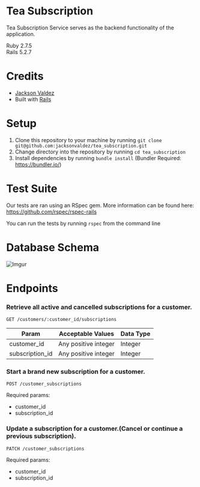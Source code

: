 # Tea Subscription

Tea Subscription Service serves as the backend functionality of the application.

Ruby 2.7.5  
Rails 5.2.7

# Credits
- [Jackson Valdez](https://github.com/jacksonvaldez)
- Built with [Rails](https://rubyonrails.org/)

# Setup

1. Clone this repository to your machine by running `git clone git@github.com:jacksonvaldez/tea_subscription.git`
2. Change directory into the repository by running `cd tea_subscription`
3. Install dependencies by running `bundle install` (Bundler Required: https://bundler.io/)

# Test Suite
Our tests are ran using an RSpec gem. More information can be found here: https://github.com/rspec/rspec-rails

You can run the tests by running `rspec` from the command line

# Database Schema
![Imgur](https://i.imgur.com/TSoTo7G.png)

# Endpoints
### Retrieve all active and cancelled subscriptions for a customer.  
`GET /customers/:customer_id/subscriptions`  

| Param | Acceptable Values | Data Type   |
| ----------- | ----------- | ----------- |
| customer_id | Any positive integer | Integer |
| subscription_id | Any positive integer | Integer |


### Start a brand new subscription for a customer.  
`POST /customer_subscriptions`  

Required params:
- customer_id
- subscription_id

### Update a subscription for a customer.(Cancel or continue a previous subscription).  
`PATCH /customer_subscriptions`  

Required params:
- customer_id
- subscription_id
